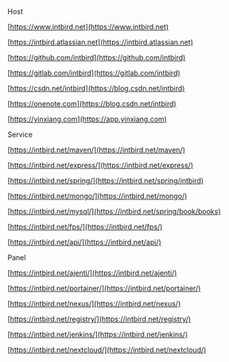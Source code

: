 Host

[https://www.intbird.net](https://www.intbird.net)


[https://intbird.atlassian.net](https://intbird.atlassian.net)


[https://github.com/intbird](https://github.com/intbird)


[https://gitlab.com/intbird](https://gitlab.com/intbird)


[https://csdn.net/intbird](https://blog.csdn.net/intbird)


[https://onenote.com](https://blog.csdn.net/intbird)


[https://yinxiang.com](https://app.yinxiang.com)



Service

[https://intbird.net/maven/](https://intbird.net/maven/)


[https://intbird.net/express/](https://intbird.net/express/)


[https://intbird.net/spring/](https://intbird.net/spring/intbird)


[https://intbird.net/mongo/](https://intbird.net/mongo/)


[https://intbird.net/mysql/](https://intbird.net/spring/book/books)


[https://intbird.net/fps/](https://intbird.net/fps/)


[https://intbird.net/api/](https://intbird.net/api/)



Panel

[https://intbird.net/ajenti/](https://intbird.net/ajenti/)


[https://intbird.net/portainer/](https://intbird.net/portainer/)


[https://intbird.net/nexus/](https://intbird.net/nexus/)


[https://intbird.net/registry/](https://intbird.net/registry/)


[https://intbird.net/jenkins/](https://intbird.net/jenkins/)


[https://intbird.net/nextcloud/](https://intbird.net/nextcloud/)
